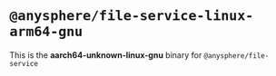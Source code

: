 # `@anysphere/file-service-linux-arm64-gnu`

This is the **aarch64-unknown-linux-gnu** binary for `@anysphere/file-service`
